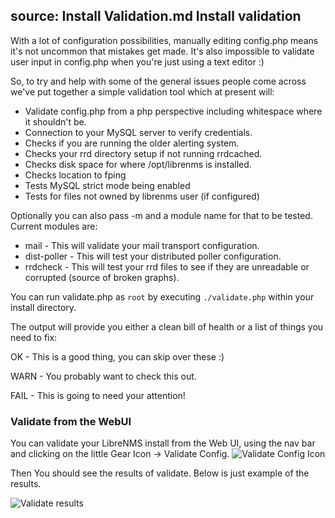source: Install Validation.md
Install validation
------------------

With a lot of configuration possibilities, manually editing config.php means it's not
uncommon that mistakes get made. It's also impossible to validate user input in config.php when you're just using a text editor :)

So, to try and help with some of the general issues people come across we've put together a simple validation tool which at present will:

 - Validate config.php from a php perspective including whitespace where it shouldn't be.
 - Connection to your MySQL server to verify credentials.
 - Checks if you are running the older alerting system.
 - Checks your rrd directory setup if not running rrdcached.
 - Checks disk space for where /opt/librenms is installed.
 - Checks location to fping
 - Tests MySQL strict mode being enabled
 - Tests for files not owned by librenms user (if configured)

Optionally you can also pass -m and a module name for that to be tested. Current modules are:

 - mail - This will validate your mail transport configuration.
 - dist-poller - This will test your distributed poller configuration.
 - rrdcheck - This will test your rrd files to see if they are unreadable or corrupted (source of broken graphs).

You can run validate.php as `root` by executing `./validate.php` within your install directory.

The output will provide you either a clean bill of health or a list of things you need to fix:

OK - This is a good thing, you can skip over these :)

WARN - You probably want to check this out.

FAIL - This is going to need your attention!

 ### Validate from the WebUI
 
 You can validate your LibreNMS install from the Web UI, using the nav bar and clicking on the little Gear Icon -> Validate Config.
 ![Validate Config Icon](/img/validate-config-icon.png)
 
 Then You should see the results of validate. 
 Below is just example of the results.
 
 ![Validate results](/img/validate-results.png)
